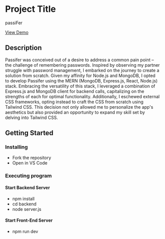 # Project Title

passiFer

<a href="https://kausty-projects.web.app/passifer">View Demo</a>

## Description

Passifer was conceived out of a desire to address a common pain point – the challenge of remembering passwords. Inspired by observing my partner struggle with password management, I embarked on the journey to create a solution from scratch. Given my affinity for Node.js and MongoDB, I opted to develop Passifer using the MERN (MongoDB, Express.js, React, Node.js) stack. Embracing the versatility of this stack, I leveraged a combination of Express.js and MongoDB client for backend calls, capitalizing on the strengths of each for optimal functionality. Additionally, I eschewed external CSS frameworks, opting instead to craft the CSS from scratch using Tailwind CSS. This decision not only allowed me to personalize the app's aesthetics but also provided an opportunity to expand my skill set by delving into Tailwind CSS.

## Getting Started

### Installing

* Fork the repository
* Open in VS Code

### Executing program

#### Start Backend Server

* npm install
* cd backend
* node server.js

#### Start Front-End Server

* npm run dev

